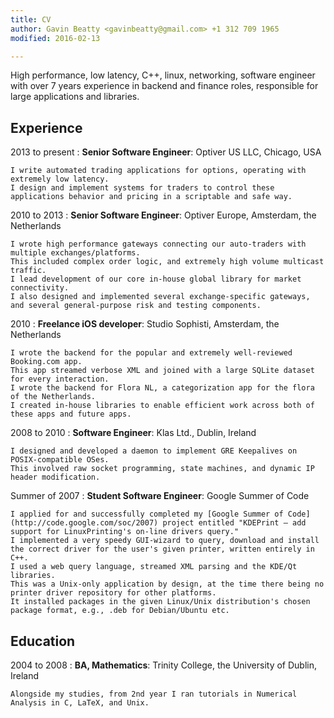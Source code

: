 ```yaml
---
title: CV
author: Gavin Beatty <gavinbeatty@gmail.com> +1 312 709 1965
modified: 2016-02-13

---
```


High performance, low latency, C++, linux, networking, software engineer with over 7 years experience in backend and finance roles, responsible for large applications and libraries.

Experience
----------

2013 to present
:   **Senior Software Engineer**: Optiver US LLC, Chicago, USA

    I write automated trading applications for options, operating with extremely low latency.
    I design and implement systems for traders to control these applications behavior and pricing in a scriptable and safe way.

2010 to 2013
:   **Senior Software Engineer**: Optiver Europe, Amsterdam, the Netherlands

    I wrote high performance gateways connecting our auto-traders with multiple exchanges/platforms.
    This included complex order logic, and extremely high volume multicast traffic.
    I lead development of our core in-house global library for market connectivity.
    I also designed and implemented several exchange-specific gateways, and several general-purpose risk and testing components.

2010
:   **Freelance iOS developer**: Studio Sophisti, Amsterdam, the Netherlands

    I wrote the backend for the popular and extremely well-reviewed Booking.com app.
    This app streamed verbose XML and joined with a large SQLite dataset for every interaction.
    I wrote the backend for Flora NL, a categorization app for the flora of the Netherlands.
    I created in-house libraries to enable efficient work across both of these apps and future apps.

2008 to 2010
:   **Software Engineer**: Klas Ltd., Dublin, Ireland

    I designed and developed a daemon to implement GRE Keepalives on POSIX-compatible OSes.
    This involved raw socket programming, state machines, and dynamic IP header modification.

Summer of 2007
:   **Student Software Engineer**: Google Summer of Code

    I applied for and successfully completed my [Google Summer of Code](http://code.google.com/soc/2007) project entitled "KDEPrint – add support for LinuxPrinting's on-line drivers query."
    I implemented a very speedy GUI-wizard to query, download and install the correct driver for the user's given printer, written entirely in C++.
    I used a web query language, streamed XML parsing and the KDE/Qt libraries.
    This was a Unix-only application by design, at the time there being no printer driver repository for other platforms.
    It installed packages in the given Linux/Unix distribution's chosen package format, e.g., .deb for Debian/Ubuntu etc.

Education
---------

2004 to 2008
:   **BA, Mathematics**: Trinity College, the University of Dublin, Ireland

    Alongside my studies, from 2nd year I ran tutorials in Numerical Analysis in C, LaTeX, and Unix.

<!-- vi: set et sw=2 ts=2 tw=90: -->
